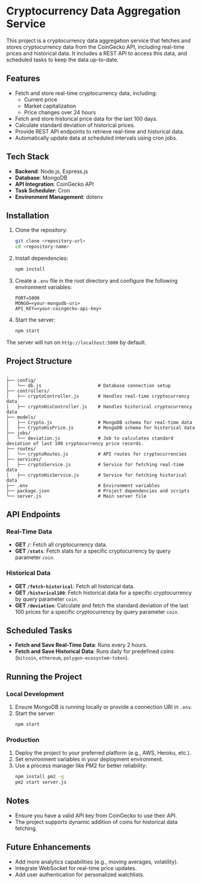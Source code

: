 # Cryptocurrency Data Aggregation Service

This project is a cryptocurrency data aggregation service that fetches and stores cryptocurrency data from the CoinGecko API, including real-time prices and historical data. It includes a REST API to access this data, and scheduled tasks to keep the data up-to-date.

## Features

- Fetch and store real-time cryptocurrency data, including:
  - Current price
  - Market capitalization
  - Price changes over 24 hours
- Fetch and store historical price data for the last 100 days.
- Calculate standard deviation of historical prices.
- Provide REST API endpoints to retrieve real-time and historical data.
- Automatically update data at scheduled intervals using cron jobs.

## Tech Stack

- **Backend**: Node.js, Express.js
- **Database**: MongoDB
- **API Integration**: CoinGecko API
- **Task Scheduler**: Cron
- **Environment Management**: dotenv

## Installation

1. Clone the repository:
   ```bash
   git clone <repository-url>
   cd <repository-name>
   ```

2. Install dependencies:
   ```bash
   npm install
   ```

3. Create a `.env` file in the root directory and configure the following environment variables:
   ```env
   PORT=5000
   MONGO=<your-mongodb-uri>
   API_KEY=<your-coingecko-api-key>
   ```

4. Start the server:
   ```bash
   npm start
   ```

The server will run on `http://localhost:5000` by default.

## Project Structure

```
.
├── config/
│   └── db.js                     # Database connection setup
├── controllers/
│   ├── cryptoController.js       # Handles real-time cryptocurrency data
│   ├── cryptoHisController.js    # Handles historical cryptocurrency data
├── models/
│   ├── Crypto.js                 # MongoDB schema for real-time data
│   ├── CryptoHisPrice.js         # MongoDB schema for historical data
├── jobs/
│   └── deviation.js              # Job to calculates standard deviation of last 100 cryptocurrency price records.
├── routes/
│   └── cryptoRoutes.js           # API routes for cryptocurrencies
├── services/
│   ├── cryptoService.js          # Service for fetching real-time data
│   ├── cryptoHisService.js       # Service for fetching historical data
├── .env                          # Environment variables
├── package.json                  # Project dependencies and scripts
└── server.js                     # Main server file
```

## API Endpoints

### Real-Time Data
- **GET `/`**: Fetch all cryptocurrency data.
- **GET `/stats`**: Fetch stats for a specific cryptocurrency by query parameter `coin`.

### Historical Data
- **GET `/fetch-historical`**: Fetch all historical data.
- **GET `/historical100`**: Fetch historical data for a specific cryptocurrency by query parameter `coin`.
- **GET `/deviation`**: Calculate and fetch the standard deviation of the last 100 prices for a specific cryptocurrency by query parameter `coin`.

## Scheduled Tasks

- **Fetch and Save Real-Time Data**: Runs every 2 hours.
- **Fetch and Save Historical Data**: Runs daily for predefined coins (`bitcoin`, `ethereum`, `polygon-ecosystem-token`).

## Running the Project

### Local Development
1. Ensure MongoDB is running locally or provide a connection URI in `.env`.
2. Start the server:
   ```bash
   npm start
   ```

### Production
1. Deploy the project to your preferred platform (e.g., AWS, Heroku, etc.).
2. Set environment variables in your deployment environment.
3. Use a process manager like PM2 for better reliability:
   ```bash
   npm install pm2 -g
   pm2 start server.js
   ```

## Notes

- Ensure you have a valid API key from CoinGecko to use their API.
- The project supports dynamic addition of coins for historical data fetching.

## Future Enhancements

- Add more analytics capabilities (e.g., moving averages, volatility).
- Integrate WebSocket for real-time price updates.
- Add user authentication for personalized watchlists.

